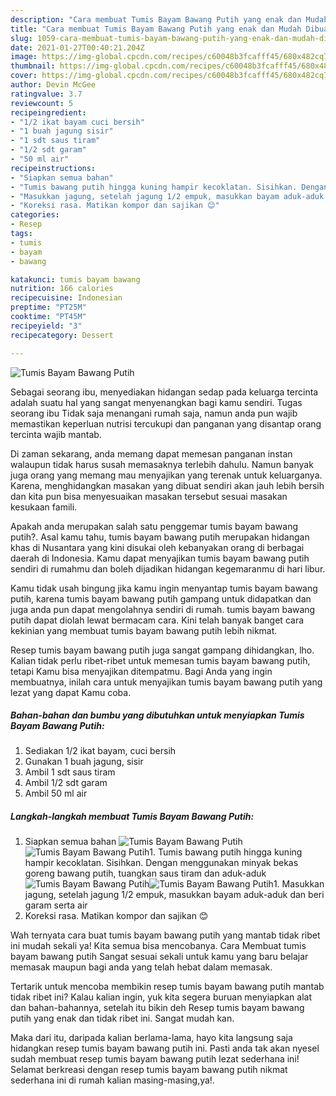 ```yaml
---
description: "Cara membuat Tumis Bayam Bawang Putih yang enak dan Mudah Dibuat"
title: "Cara membuat Tumis Bayam Bawang Putih yang enak dan Mudah Dibuat"
slug: 1059-cara-membuat-tumis-bayam-bawang-putih-yang-enak-dan-mudah-dibuat
date: 2021-01-27T00:40:21.204Z
image: https://img-global.cpcdn.com/recipes/c60048b3fcafff45/680x482cq70/tumis-bayam-bawang-putih-foto-resep-utama.jpg
thumbnail: https://img-global.cpcdn.com/recipes/c60048b3fcafff45/680x482cq70/tumis-bayam-bawang-putih-foto-resep-utama.jpg
cover: https://img-global.cpcdn.com/recipes/c60048b3fcafff45/680x482cq70/tumis-bayam-bawang-putih-foto-resep-utama.jpg
author: Devin McGee
ratingvalue: 3.7
reviewcount: 5
recipeingredient:
- "1/2 ikat bayam cuci bersih"
- "1 buah jagung sisir"
- "1 sdt saus tiram"
- "1/2 sdt garam"
- "50 ml air"
recipeinstructions:
- "Siapkan semua bahan"
- "Tumis bawang putih hingga kuning hampir kecoklatan. Sisihkan. Dengan menggunakan minyak bekas goreng bawang putih, tuangkan saus tiram dan aduk-aduk"
- "Masukkan jagung, setelah jagung 1/2 empuk, masukkan bayam aduk-aduk dan beri garam serta air"
- "Koreksi rasa. Matikan kompor dan sajikan 😊"
categories:
- Resep
tags:
- tumis
- bayam
- bawang

katakunci: tumis bayam bawang 
nutrition: 166 calories
recipecuisine: Indonesian
preptime: "PT25M"
cooktime: "PT45M"
recipeyield: "3"
recipecategory: Dessert

---
```



![Tumis Bayam Bawang Putih](https://img-global.cpcdn.com/recipes/c60048b3fcafff45/680x482cq70/tumis-bayam-bawang-putih-foto-resep-utama.jpg)

Sebagai seorang ibu, menyediakan hidangan sedap pada keluarga tercinta adalah suatu hal yang sangat menyenangkan bagi kamu sendiri. Tugas seorang ibu Tidak saja menangani rumah saja, namun anda pun wajib memastikan keperluan nutrisi tercukupi dan panganan yang disantap orang tercinta wajib mantab.

Di zaman  sekarang, anda memang dapat memesan panganan instan walaupun tidak harus susah memasaknya terlebih dahulu. Namun banyak juga orang yang memang mau menyajikan yang terenak untuk keluarganya. Karena, menghidangkan masakan yang dibuat sendiri akan jauh lebih bersih dan kita pun bisa menyesuaikan masakan tersebut sesuai masakan kesukaan famili. 



Apakah anda merupakan salah satu penggemar tumis bayam bawang putih?. Asal kamu tahu, tumis bayam bawang putih merupakan hidangan khas di Nusantara yang kini disukai oleh kebanyakan orang di berbagai daerah di Indonesia. Kamu dapat menyajikan tumis bayam bawang putih sendiri di rumahmu dan boleh dijadikan hidangan kegemaranmu di hari libur.

Kamu tidak usah bingung jika kamu ingin menyantap tumis bayam bawang putih, karena tumis bayam bawang putih gampang untuk didapatkan dan juga anda pun dapat mengolahnya sendiri di rumah. tumis bayam bawang putih dapat diolah lewat bermacam cara. Kini telah banyak banget cara kekinian yang membuat tumis bayam bawang putih lebih nikmat.

Resep tumis bayam bawang putih juga sangat gampang dihidangkan, lho. Kalian tidak perlu ribet-ribet untuk memesan tumis bayam bawang putih, tetapi Kamu bisa menyajikan ditempatmu. Bagi Anda yang ingin membuatnya, inilah cara untuk menyajikan tumis bayam bawang putih yang lezat yang dapat Kamu coba.

<!--inarticleads1-->

##### Bahan-bahan dan bumbu yang dibutuhkan untuk menyiapkan Tumis Bayam Bawang Putih:

1. Sediakan 1/2 ikat bayam, cuci bersih
1. Gunakan 1 buah jagung, sisir
1. Ambil 1 sdt saus tiram
1. Ambil 1/2 sdt garam
1. Ambil 50 ml air




<!--inarticleads2-->

##### Langkah-langkah membuat Tumis Bayam Bawang Putih:

1. Siapkan semua bahan
<img src="https://img-global.cpcdn.com/steps/fdb50fcaacc76f72/160x128cq70/tumis-bayam-bawang-putih-langkah-memasak-1-foto.jpg" alt="Tumis Bayam Bawang Putih"><img src="https://img-global.cpcdn.com/steps/c7d1d566036ab314/160x128cq70/tumis-bayam-bawang-putih-langkah-memasak-1-foto.jpg" alt="Tumis Bayam Bawang Putih">1. Tumis bawang putih hingga kuning hampir kecoklatan. Sisihkan. Dengan menggunakan minyak bekas goreng bawang putih, tuangkan saus tiram dan aduk-aduk
<img src="https://img-global.cpcdn.com/steps/3524ea75fe0cb4cb/160x128cq70/tumis-bayam-bawang-putih-langkah-memasak-2-foto.jpg" alt="Tumis Bayam Bawang Putih"><img src="https://img-global.cpcdn.com/steps/51c99724608fc69e/160x128cq70/tumis-bayam-bawang-putih-langkah-memasak-2-foto.jpg" alt="Tumis Bayam Bawang Putih">1. Masukkan jagung, setelah jagung 1/2 empuk, masukkan bayam aduk-aduk dan beri garam serta air
1. Koreksi rasa. Matikan kompor dan sajikan 😊




Wah ternyata cara buat tumis bayam bawang putih yang mantab tidak ribet ini mudah sekali ya! Kita semua bisa mencobanya. Cara Membuat tumis bayam bawang putih Sangat sesuai sekali untuk kamu yang baru belajar memasak maupun bagi anda yang telah hebat dalam memasak.

Tertarik untuk mencoba membikin resep tumis bayam bawang putih mantab tidak ribet ini? Kalau kalian ingin, yuk kita segera buruan menyiapkan alat dan bahan-bahannya, setelah itu bikin deh Resep tumis bayam bawang putih yang enak dan tidak ribet ini. Sangat mudah kan. 

Maka dari itu, daripada kalian berlama-lama, hayo kita langsung saja hidangkan resep tumis bayam bawang putih ini. Pasti anda tak akan nyesel sudah membuat resep tumis bayam bawang putih lezat sederhana ini! Selamat berkreasi dengan resep tumis bayam bawang putih nikmat sederhana ini di rumah kalian masing-masing,ya!.

